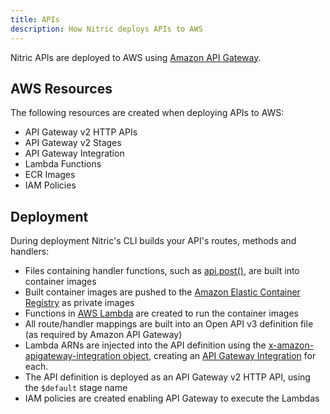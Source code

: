 ```yaml
---
title: APIs
description: How Nitric deploys APIs to AWS
---
```


Nitric APIs are deployed to AWS using [Amazon API Gateway](https://aws.amazon.com/api-gateway/).

## AWS Resources

The following resources are created when deploying APIs to AWS:

- API Gateway v2 HTTP APIs
- API Gateway v2 Stages
- API Gateway Integration
- Lambda Functions
- ECR Images
- IAM Policies

## Deployment

During deployment Nitric's CLI builds your API's routes, methods and handlers:

- Files containing handler functions, such as [api.post()](/docs/reference/api/api-post), are built into container images
- Built container images are pushed to the [Amazon Elastic Container Registry](https://aws.amazon.com/ecr/) as private images
- Functions in [AWS Lambda](https://aws.amazon.com/lambda/) are created to run the container images
- All route/handler mappings are built into an Open API v3 definition file (as required by Amazon API Gateway)
- Lambda ARNs are injected into the API definition using the [x-amazon-apigateway-integration object](https://docs.aws.amazon.com/apigateway/latest/developerguide/api-gateway-swagger-extensions-integration.html), creating an [API Gateway Integration](https://docs.aws.amazon.com/apigateway/api-reference/resource/integration/) for each.
- The API definition is deployed as an API Gateway v2 HTTP API, using the `$default` stage name
- IAM policies are created enabling API Gateway to execute the Lambdas
